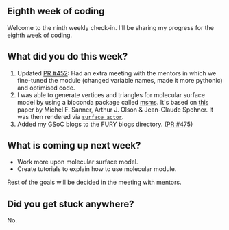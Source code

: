 <h2>Eighth week of coding </h2>
<p>Welcome to the ninth weekly check-in. I'll be sharing my progress for the eighth week of coding.</p>
<h2> What did you do this week? </h2>
<p><ol>
  <li>Updated <a href="https://github.com/fury-gl/fury/pull/452">PR #452</a>: Had an extra meeting with the mentors in which we fine-tuned the
   module (changed variable names, made it more pythonic) and optimised code.</li>
    <li>I was able to generate vertices and triangles for molecular surface model by using a bioconda package called <a href="https://anaconda.org/bioconda/msms">msms</a>. 
      It's based on <a href="https://onlinelibrary.wiley.com/doi/10.1002/%28SICI%291097-0282%28199603%2938%3A3%3C305%3A%3AAID-BIP4%3E3.0.CO%3B2-Y">this</a> paper by
      Michel F. Sanner, Arthur J. Olson & Jean-Claude Spehner. It was then rendered via
      <code><a href="https://github.com/fury-gl/fury/blob/master/fury/actor.py#L261">surface actor</a></code>.</li>
  <li>Added my GSoC blogs to the FURY blogs directory. (<a href="https://github.com/fury-gl/fury/pull/475/files">PR #475</a>)</li>
</ol>
</p>
<h2>What is coming up next week?</h2>
<p><ul><li>Work more upon molecular surface model.</li> 
  <li>Create tutorials to explain how to use molecular module.</li> 
  </ul>Rest of the goals will be decided in the meeting with mentors.</p>
<h2>Did you get stuck anywhere?</h2>
<p>No.</p>
